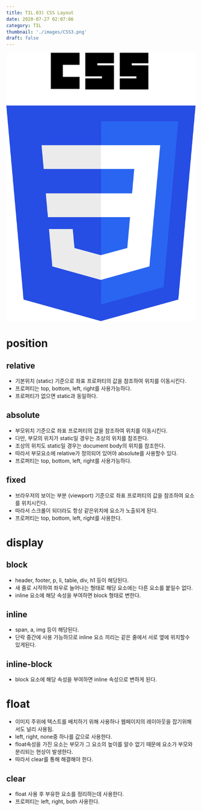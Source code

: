 ```yaml
---
title: TIL.03) CSS Layout
date: 2020-07-27 02:07:66
category: TIL 
thumbnail: './images/CSS3.png'
draft: false
---
```


![](./images/CSS3.png)

# position
## relative
- 기본위치 (static) 기준으로 좌표 프로퍼티의 값을 참조하여 위치를 이동시킨다.
- 프로퍼티는 top, bottom, left, right를 사용가능하다.
- 프로퍼티가 없으면 static과 동일하다.

## absolute
- 부모위치 기준으로 좌표 프로퍼티의 값을 참조하여 위치를 이동시킨다.
- 다만, 부모의 위치가 static일 경우는 조상의 위치를 참조한다.
- 조상의 위치도 static일 경우는 document body의 위치를 참조한다.
- 따라서 부모요소에 relative가 정의되어 있어야 absolute를 사용할수 있다.
- 프로퍼티는 top, bottom, left, right를 사용가능하다.

## fixed
- 브라우저의 보이는 부분 (viewport) 기준으로 좌표 프로퍼티의 값을 참조하여 요소를 위치시킨다.
- 따라서 스크롤이 되더라도 항상 같은위치에 요소가 노출되게 된다.
- 프로퍼티는 top, bottom, left, right를 사용한다.

# display

## block
- header, footer, p, li, table, div, h1 등이 해당된다.
- 새 줄로 시작하여 좌우로 늘어나는 형태로 해당 요소에는 다른 요소를 붙일수 없다.
- inline 요소에 해당 속성을 부여하면 block 형태로 변한다.

## inline
- span, a, img 등이 해당된다.
- 단락 중간에 사용 가능하므로 inline 요소 끼리는 같은 줄에서 서로 옆에 위치할수 있게된다.

## inline-block
- block 요소에 해당 속성을 부여하면 inline 속성으로 변하게 된다.

# float
- 이미지 주위에 텍스트를 배치하기 위해 사용하나 웹페이지의 레이아웃을 잡기위해서도 널리 사용됨.
- left, right, none중 하나를 값으로 사용한다.
- float속성을 가진 요소는 부모가 그 요소의 높이를 알수 없기 때문에 요소가 부모와 분리되는 현상이 발생한다.
- 따라서 clear를 통해 해결해야 한다.
## clear
- float 사용 후 부유한 요소를 정리하는데 사용한다.
- 프로퍼티는 left, right, both 사용한다.

